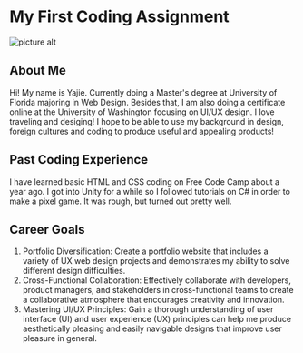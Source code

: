 # My First Coding Assignment #
![picture alt](https://media.giphy.com/media/jUwpNzg9IcyrK/giphy.gif "Title is optional")
## About Me ##
Hi! My name is Yajie. Currently doing a Master's degree at University of Florida majoring in Web Design. Besides that, I am also doing a certificate online at the University of Washington focusing on UI/UX design. I love traveling and desiging! I hope to be able to use my background in design, foreign cultures and coding to produce useful and appealing products!
## Past Coding Experience ##
I have learned basic HTML and CSS coding on Free Code Camp about a year ago. I got into Unity for a while so I followed tutorials on C# in order to make a pixel game. It was rough, but turned out pretty well.
## Career Goals ##
1. Portfolio Diversification: Create a portfolio website that includes a variety of UX web design projects and demonstrates my ability to solve different design difficulties.
2. Cross-Functional Collaboration: Effectively collaborate with developers, product managers, and stakeholders in cross-functional teams to create a collaborative atmosphere that encourages creativity and innovation.
3. Mastering UI/UX Principles: Gain a thorough understanding of user interface (UI) and user experience (UX) principles can help me produce aesthetically pleasing and easily navigable designs that improve user pleasure in general.
